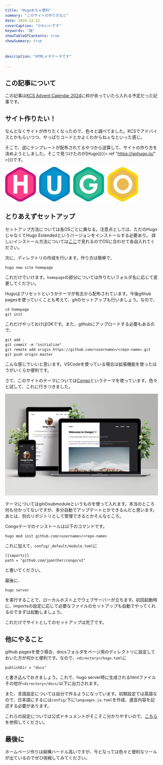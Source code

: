 ```yaml
---
title: "Hugoめちゃ便利"
summary: "このサイトの作り方など"
date: 2024-12-11
coverCaption: "かわいいです"
keywords: "謎"
showTableOfContents: true
showSummary: true


description: "HTMLメタデータです"

---
```


## この記事について
この記事は[KCS Advent Calendar 2024](URL "https://qiita.com/advent-calendar/2024/kcs/")に枠が余っていたら入れる予定だった記事です。

## サイト作りたい！
なんとなくサイトが作りたくなったので、色々と調べてました。KCSでアドバイスとかもらいつつ、やっぱりコードとかよくわからねぇなといった感じ。

そこで、逆にテンプレートが配布されてるやつから逆算して、サイトの作り方を決めようとしました。そこで見つけたのが[Hugo]({{< ref "https://gohugo.io/" >}})です。

![Hugo](img/hugo.jpeg "めっちゃ便利")

## とりあえずセットアップ
セットアップ方法については各OSごとに異なる。注意点としては、ただのHugoじゃなくてHugo Extendedというバージョンをインストールする必要あり。
詳しいインストール方法については[ここ](URL "https://gohugo.io/installation/")で見れるのでOSに合わせて各自入れてください。

次に、ディレクトリの作成を行います。作り方は簡単で、

``` 
hugo new site homepage 
```

これだけでいけます。`homepage`の部分については作りたいフォルダ名に応じて変更してください。

Hugoはプリセットというかテーマが有志から配布されています。今後github pagesを使っていくことも考えて、gitのセットアップも行いましょう。なので、

```
cd homepage
git init
```
これだけやっておけばOKです。また、githubにアップロードする必要もあるので、

```
git add .
git commit -m "initialize"
git remote add origin https://github.com/<username>/<repo-name>.git
git push origin master
```

こんな感じでいいと思います。VSCodeを使っている場合は拡張機能を使ったほうがいくらか便利です。

さて、このサイトのテーマについては[Congo](URL "https://github.com/jpanther/congo")というテーマを使っています。色々と試して、これに行きつきました。

![Congo](img/screenshot.png "簡単にイマドキなサイトが作れるテーマ")

テーマについてはgitのsubmoduleというものを使って入れます。本当のところ何も分かってないですが、多分自動でアップデートとかできるんだと思います。あとは、別のリポジトリとして管理できるとかそんなところ。

Congoテーマのインストールは以下のコマンドです。

```
hugo mod init github.com/<username>/<repo-name>
```

これに加えて、`config/_default/module.toml`に

```
[[imports]]
path = "github.com/jpanther/congo/v2"
```
と書いてください。

最後に、
```
hugo server
```
を実行することで、ローカルホスト上でウェブサーバーが立ちます。初回起動時に、importsの設定に応じて必要なファイルのセットアップも自動でやってくれるのでまずは起動しましょう。

これだけでサイトとしてのセットアップは完了です。

## 他にやること

github pagesを使う場合、docsフォルダをページ用のディレクトリに設定しておいた方が何かと便利です。なので、`<directory>/hugo.toml`に
```
publishDir = "docs"
```
と書き込んでおきましょう。これで、hugo server時に生成されるhtmlファイルその他が`<directory>/docs/`以下に出力されます。

また、言語設定については自分で作るようになっています。初期設定では英語なので、日本語にするには`config/`下に`languages.ja.toml`を作成、適宜内容を記述する必要があります。

これらの設定については公式ドキュメントがそこそこ分かりやすいので、[こちら](URL "https://jpanther.github.io/congo/docs/")を参照してください。

## 最後に
ホームページ作りは結構ハードル高いですが、今となっては色々と便利なツールが出ているのでぜひ挑戦してみてください。